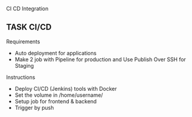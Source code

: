 CI CD Integration

## TASK CI/CD

Requirements

- Auto deployment for applications
- Make 2 job with Pipeline for production and Use Publish Over SSH for Staging

Instructions

- Deploy CI/CD (Jenkins) tools with Docker
- Set the volume in /home/username/
- Setup job for frontend & backend
- Trigger by push

